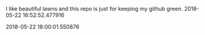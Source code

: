 I like beautiful lawns and this repo is just for keeping my github green.
2018-05-22 16:52:52.477916

2018-05-22 18:00:01.550876

